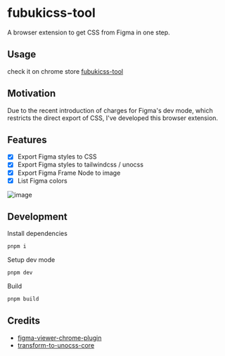 # fubukicss-tool

A browser extension to get CSS from Figma in one step.

## Usage

check it on chrome store [fubukicss-tool](https://chrome.google.com/webstore/detail/behnfolmiinfhphfdolomedncdnogcim)

## Motivation

Due to the recent introduction of charges for Figma's dev mode, which restricts the direct export of CSS, I've developed this browser extension.

## Features

- [x] Export Figma styles to CSS
- [x] Export Figma styles to tailwindcss / unocss
- [x] Export Figma Frame Node to image
- [x] List Figma colors

![image](https://pbs.twimg.com/media/GHtXze9aAAAZr1I?format=png&name=900x900)

## Development

Install dependencies
```bash
pnpm i
```

Setup dev mode
```bash
pnpm dev
```

Build
```bash
pnpm build
```

## Credits

- [figma-viewer-chrome-plugin](https://github.com/leadream/figma-viewer-chrome-plugin)
- [transform-to-unocss-core](https://github.com/Simon-He95/transform-to-unocss-core)
